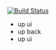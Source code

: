 [![Build Status](https://travis-ci.org/triple0zero/dreamapp-cd.svg?branch=master)](https://travis-ci.org/triple0zero/dreamapp-cd)

* up ui
* up back
* up ui
 